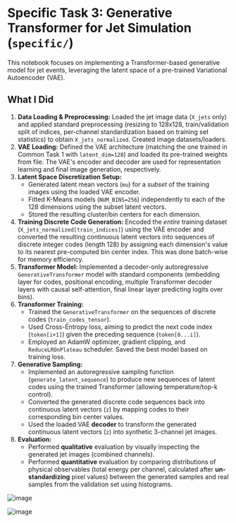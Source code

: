 # Specific Task 3: Generative Transformer for Jet Simulation (`specific/`)

This notebook focuses on implementing a Transformer-based generative model for jet events, leveraging the latent space of a pre-trained Variational Autoencoder (VAE).

## What I Did

1.  **Data Loading & Preprocessing:** Loaded the jet image data (`X_jets` only) and applied standard preprocessing (resizing to 128x128, train/validation split of indices, per-channel standardization based on training set statistics) to obtain `X_jets_normalized`. Created image datasets/loaders.
2.  **VAE Loading:** Defined the VAE architecture (matching the one trained in Common Task 1 with `latent_dim=128`) and loaded its pre-trained weights from file. The VAE's encoder and decoder are used for representation learning and final image generation, respectively.
3.  **Latent Space Discretization Setup:**
    * Generated latent mean vectors (`mu`) for a *subset* of the training images using the loaded VAE encoder.
    * Fitted K-Means models (`NUM_BINS=256`) independently to each of the 128 dimensions using the subset latent vectors.
    * Stored the resulting cluster/bin centers for each dimension.
4.  **Training Discrete Code Generation:** Encoded the *entire* training dataset (`X_jets_normalized[train_indices]`) using the VAE encoder and converted the resulting continuous latent vectors into sequences of discrete integer codes (length 128) by assigning each dimension's value to its nearest pre-computed bin center index. This was done batch-wise for memory efficiency.
5.  **Transformer Model:** Implemented a decoder-only autoregressive `GenerativeTransformer` model with standard components (embedding layer for codes, positional encoding, multiple Transformer decoder layers with causal self-attention, final linear layer predicting logits over bins).
6.  **Transformer Training:**
    * Trained the `GenerativeTransformer` on the sequences of discrete codes (`train_codes_tensor`).
    * Used Cross-Entropy loss, aiming to predict the next code index (`token[i+1]`) given the preceding sequence (`token[0...i]`).
    * Employed an AdamW optimizer, gradient clipping, and `ReduceLROnPlateau` scheduler. Saved the best model based on training loss.
7.  **Generative Sampling:**
    * Implemented an autoregressive sampling function (`generate_latent_sequence`) to produce new sequences of latent codes using the trained Transformer (allowing temperature/top-k control).
    * Converted the generated discrete code sequences back into continuous latent vectors (`z`) by mapping codes to their corresponding bin center values.
    * Used the loaded VAE **decoder** to transform the generated continuous latent vectors (`z`) into synthetic 3-channel jet images.
8.  **Evaluation:**
    * Performed **qualitative** evaluation by visually inspecting the generated jet images (combined channels).
    * Performed **quantitative** evaluation by comparing distributions of physical observables (total energy per channel, calculated after **un-standardizing** pixel values) between the generated samples and real samples from the validation set using histograms.

![image](https://github.com/user-attachments/assets/b5e0d4a3-1ee5-4eae-b747-22a0be3893e4)

![image](https://github.com/user-attachments/assets/8dfb9785-a440-4556-bde5-0dd6e2c0d0b6)

